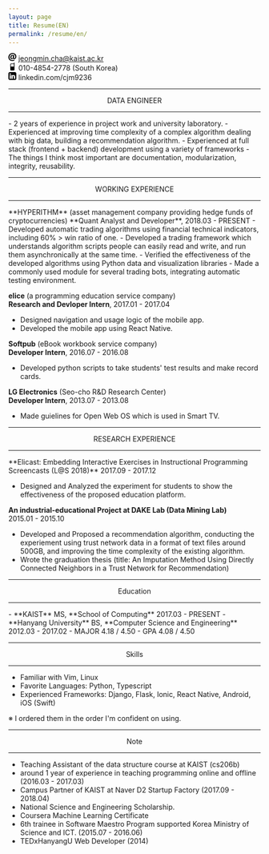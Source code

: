 ```yaml
---
layout: page
title: Resume(EN)
permalink: /resume/en/
---
```


<img src="/images/icons8-email-52.png" width="16" height="16"/>  jeongmin.cha@kaist.ac.kr  
<img src="/images/icons8-cell-phone-52.png" width="16" height="16"/>  010-4854-2778 (South Korea)  
<img src="/images/icons8-linkedin-52.png" width="16" height="16"/>  linkedin.com/cjm9236  

<hr/>
<center> DATA ENGINEER </center>
<hr/>
- 2 years of experience in project work and university laboratory.
- Experienced at improving time complexity of a complex algorithm dealing with big data, building a recommendation algorithm.
- Experienced at full stack (frontend + backend) development using a variety of frameworks
- The things I think most important are documentation, modularization, integrity, reusability.

<hr/>
<center> WORKING EXPERIENCE </center>
<hr/>
**HYPERITHM** (asset management company providing hedge funds of cryptocurrencies)  
**Quant Analyst and Developer**, 2018.03 - PRESENT
- Developed automatic trading algorithms using financial technical indicators, including 60% > win ratio of one.
- Developed a trading framework which understands algorithm scripts people can easily read and write, and run them asynchronically at the same time.
- Verified the effectiveness of the developed algorithms using Python data and visualization libraries
- Made a commonly used module for several trading bots, integrating automatic testing environment.

**elice** (a programming education service company)  
**Research and Devloper Intern**, 2017.01 - 2017.04
- Designed navigation and usage logic of the mobile app.
- Developed the mobile app using React Native.

**Softpub** (eBook workbook service company)  
**Developer Intern**, 2016.07 - 2016.08
- Developed python scripts to take students' test results and make record cards.

**LG Electronics** (Seo-cho R&D Research Center)  
**Developer Intern**, 2013.07 - 2013.08
- Made guielines for Open Web OS which is used in Smart TV.

<hr/>
<center> RESEARCH EXPERIENCE </center>
<hr/>
**Elicast: Embedding Interactive Exercises in Instructional Programming Screencasts (L@S 2018)**  
2017.09 - 2017.12  

- Designed and Analyzed the experiment for students to show the effectiveness of the proposed education platform.

**An industrial-educational Project at DAKE Lab (Data Mining Lab)**  
2015.01 - 2015.10  
- Developed and Proposed a recommendation algorithm, conducting the experiement using trust network data in a format of text files around 500GB, and improving the time complexity of the existing algorithm.
- Wrote the graduation thesis (title: An Imputation Method Using Directly Connected Neighbors in a Trust Network for Recommendation)

<hr/>
<center> Education </center>
<hr/>
- **KAIST**  MS, **School of Computing**  2017.03 - PRESENT
- **Hanyang University** BS, **Computer Science and Engineering** 2012.03 - 2017.02
  - MAJOR 4.18 / 4.50
  - GPA 4.08 / 4.50

<hr/>
<center> Skills </center>
<hr/>

- Familiar with Vim, Linux
- Favorite Languages: Python, Typescript
- Experienced Frameworks: Django, Flask, Ionic, React Native, Android, iOS (Swift)

※ I ordered them in the order I'm confident on using.

<hr/>
<center> Note </center>
<hr/>

- Teaching Assistant of the data structure course at KAIST (cs206b)
- around 1 year of experience in teaching programming online and offline (2016.03 - 2017.03)
- Campus Partner of KAIST at Naver D2 Startup Factory (2017.09 - 2018.04)
- National Science and Engineering Scholarship.
- Coursera Machine Learning Certificate
- 6th trainee in Software Maestro Program supported Korea Ministry of Science and ICT. (2015.07 - 2016.06)
- TEDxHanyangU Web Developer (2014)
